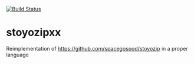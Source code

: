 [![Build Status](https://travis-ci.com/tonyganchev/stoyozipxx.svg?branch=master)](https://travis-ci.com/tonyganchev/stoyozipxx)

# stoyozipxx
Reimplementation of https://github.com/spacegospod/stoyozip in a proper language

